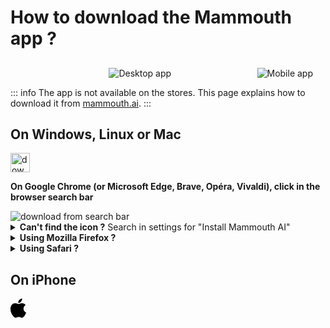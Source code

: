 # How to download the Mammouth app ?

##

<div style="display: flex; margin: 10px;">
    <div class="desktop-only" style="flex: 1; text-align: center; margin-left: 10px;">
        <img src="/docs/how-to-download-the-mammouth-app/desktop_app.png" alt="Desktop app" style="max-width: 100%; max-height: 250px; object-fit: contain;">
    </div>
    <div style="flex: 1, text-align: center; margin-right: 10px;">
        <img src="/docs/how-to-download-the-mammouth-app/mobile_app.png" alt="Mobile app" style="max-width: 100%; max-height: 250px; object-fit: contain;">
    </div>
</div>

::: info
The app is not available on the stores. This page explains how to download it from [mammouth.ai](http://mammouth.ai).
:::

<!-- Desktop Instructions -->
<div class="desktop-only">

## On Windows, Linux or Mac

<img src="/docs/how-to-download-the-mammouth-app/linux_windows_ios.png" alt="download from search bar" style="height: 31px" />

**On Google Chrome (or Microsoft Edge, Brave, Opéra, Vivaldi), click in the browser search bar**

<img src="/docs/how-to-download-the-mammouth-app/download_from_search_bar_EN.png" alt="download from search bar" style="max-width: 450px">

<details>
<summary><strong>Can't find the icon ?</strong> Search in settings for "Install Mammouth AI"</summary>
<img src="/docs/how-to-download-the-mammouth-app/download_mammouth_desktop_app_EN.png" alt="download mammouth desktop app" style="max-height: 850px" >
</details>
<details>
<summary><strong>Using Mozilla Firefox ? </strong></summary> Unfortunately, Firefox doesn't support the Mammouth app. You'll need to open another browser to install Mammouth.
</details>
<details>
<summary><strong>Using Safari ?</strong></summary> Safari requires two extra steps : <strong>click on the share icon and then on "Add to dock".</strong> <br/> <br/>

<img src="/docs/how-to-download-the-mammouth-app/Safari_MacOS_EN_1_underlined.png" alt="download mammouth desktop app on Safari" style="max-height: 500px" >

💡 Even though Safari uses the shortcut install flow, you’re actually installing the same full-featured app as you would on other browsers.

</details>
</div>

## On iPhone

<div style="width: 25px; height: 100%; display: inline-block;"> 
    <svg xmlns="http://www.w3.org/2000/svg" viewBox="0 0 814 1000">
    <path d="M788.1 340.9c-5.8 4.5-108.2 62.2-108.2 190.5 0 148.4 130.3 200.9 134.2 202.2-.6 3.2-20.7 71.9-68.7 141.9-42.8 61.6-87.5 123.1-155.5 123.1s-85.5-39.5-164-39.5c-76.5 0-103.7 40.8-165.9 40.8s-105.6-57-155.5-127C46.7 790.7 0 663 0 541.8c0-194.4 126.4-297.5 250.8-297.5 66.1 0 121.2 43.4 162.7 43.4 39.5 0 101.1-46 176.3-46 28.5 0 130.9 2.6 198.3 99.2zm-234-181.5c31.1-36.9 53.1-88.1 53.1-139.3 0-7.1-.6-14.3-1.9-20.1-50.6 1.9-110.8 33.7-147.1 75.8-28.5 32.4-55.1 83.6-55.1 135.5 0 7.8 1.3 15.6 1.9 18.1 3.2.6 8.4 1.3 13.6 1.3 45.4 0 102.5-30.4 135.5-71.3z"/>
    </svg>
</div>

You can use Safari or Chrome. Then:

<img src="/docs/how-to-download-the-mammouth-app/tuto_iphone_EN.png" alt="iOS download instructions">

<style>
    @media (max-width: 768px) {
        .desktop-only {
            display: none;
        }
    }
</style>

💡 Even though iOS uses the shortcut install flow, you’re actually installing the same full-featured app as you would on other devices.

## On Android

<div style="width: 25px; height: 100%;">
    <svg xmlns="http://www.w3.org/2000/svg" viewBox="0,0,264.583,230.948">
    <metadata/>
    <g transform="translate(-66.97 -261.92)">
    <path d="m263.837 306.59 21.9331-37.9944c1.2377-2.12998.48933-4.83565-1.61189-6.07335-2.1012-1.23768-4.83565-.5181-6.04456 1.61189l-22.221 38.4837c-16.9536-7.74281-36.0371-12.0604-56.5599-12.0604-20.5227 0-39.6063 4.31754-56.5599 12.0604l-22.221-38.4837c-1.2377-2.12999-3.94336-2.84957-6.07335-1.61189-2.13 1.2377-2.84959 3.94337-1.61189 6.07335l21.9331 37.9944c-37.8217 20.494-63.4392 58.7762-67.6703 103.592h264.407c-4.2312-44.8161-29.8487-83.0984-67.6991-103.592zm-125.209 66.4614c-6.13092 0-11.0817-4.97957-11.0817-11.0817 0-6.13093 4.97957-11.0817 11.0817-11.0817 6.13092 0 11.0817 4.97956 11.0817 11.0817.0289 6.10212-4.95079 11.0817-11.0817 11.0817zm121.381 0c-6.13091 0-11.0817-4.97957-11.0817-11.0817 0-6.13093 4.97958-11.0817 11.0817-11.0817 6.13093 0 11.0817 4.97956 11.0817 11.0817.0288 6.10212-4.95077 11.0817-11.0817 11.0817z" fill="#32de84" stroke-width=".288"/>
    </g>
    </svg>
</div>

**Open the sidebar menu from https://mammouth.ai/app/a/default**

<img src="/docs/how-to-download-the-mammouth-app/download_from_sidebar_EN.png" alt="add app on android" style="max-width: 100%; max-height: 360px" >

<details>
<summary>You don't see the <i>Install app</i> button ?</summary>

There is another way: open settings, then select "Add to Home screen", then "Install app"

<img src="/docs/how-to-download-the-mammouth-app/tuto_android_EN.png" alt="add app on android full path" style="max-height: 500px" >

🦊 If you are using Firefox, you will need to use another browser like Google Chrome, Microsoft Edge, Brave, Opéra or Vivaldi to install the app.

</details>